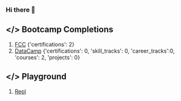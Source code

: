 ### Hi there 👋

## </> Bootcamp Completions

1. [FCC](https://freecodecamp.org/DonBaron) {'certifications': 2}
2. [DataCamp](https://datacamp.com/profile/bharindrakamanditya) {'certifications': 0, 'skill_tracks': 0, 'career_tracks':0, 'courses': 2, 'projects': 0}

## </> Playground

1. [Repl](https://replit.com/@BharindraKamand)

<!--
**barondra/barondra** is a ✨ _special_ ✨ repository because its `README.md` (this file) appears on your GitHub profile.

Here are some ideas to get you started:

- 🔭 I’m currently working on ...
- 🌱 I’m currently learning ...
- 👯 I’m looking to collaborate on ...
- 🤔 I’m looking for help with ...
- 💬 Ask me about ...
- 📫 How to reach me: ...
- 😄 Pronouns: ...
- ⚡ Fun fact: ...
-->
